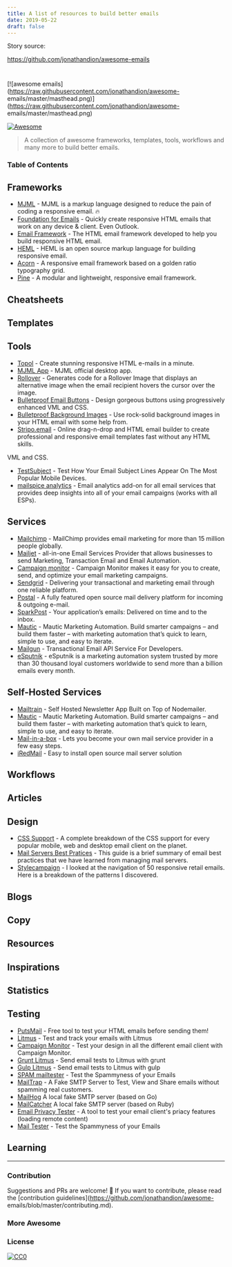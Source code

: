 ```yaml
---
title: A list of resources to build better emails 
date: 2019-05-22 
draft: false 
---
```


Story source:

https://github.com/jonathandion/awesome-emails


#  
[![awesome emails](https://raw.githubusercontent.com/jonathandion/awesome-
emails/master/masthead.png)](https://raw.githubusercontent.com/jonathandion/awesome-
emails/master/masthead.png)  
  
  

[![Awesome](https://camo.githubusercontent.com/13c4e50d88df7178ae1882a203ed57b641674f94/68747470733a2f2f63646e2e7261776769742e636f6d2f73696e647265736f726875732f617765736f6d652f643733303566333864323966656437386661383536353265336136336531353464643865383832392f6d656469612f62616467652e737667)](https://github.com/sindresorhus/awesome)

> A collection of awesome frameworks, templates, tools, workflows and many
more to build better emails.

### Table of Contents

## Frameworks

  * [MJML](https://mjml.io) \- MJML is a markup language designed to reduce the pain of coding a responsive email. 🔥
  * [Foundation for Emails](https://github.com/zurb/foundation-emails) \- Quickly create responsive HTML emails that work on any device & client. Even Outlook.
  * [Email Framework](http://emailframe.work/) \- The HTML email framework developed to help you build responsive HTML email.
  * [HEML](https://heml.io) \- HEML is an open source markup language for building responsive email.
  * [Acorn](https://docs.thememountain.com/acorn/) \- A responsive email framework based on a golden ratio typography grid.
  * [Pine](https://thememountain.github.io/documentation/pine/index.html) \- A modular and lightweight, responsive email framework.

## Cheatsheets

## Templates

## Tools

  * [Topol](https://topol.io/) \- Create stunning responsive HTML e-mails in a minute.
  * [MJML App](https://mjmlio.github.io/mjml-app/) \- MJML official desktop app.
  * [Rollover](http://freshinbox.com/tools/rollover/) \- Generates code for a Rollover Image that displays an alternative image when the email recipient hovers the cursor over the image.
  * [Bulletproof Email Buttons](http://buttons.cm/) \- Design gorgeous buttons using progressively enhanced VML and CSS.
  * [Bulletproof Background Images](http://backgrounds.cm/) \- Use rock-solid background images in your HTML email with some help from.
  * [Stripo.email](https://stripo.email/) \- Online drag-n-drop and HTML email builder to create professional and responsive email templates fast without any HTML skills.

VML and CSS.

  * [TestSubject](http://zurb.com/playground/testsubject) \- Test How Your Email Subject Lines Appear On The Most Popular Mobile Devices.
  * [mailspice analytics](https://mailspice.com) \- Email analytics add-on for all email services that provides deep insights into all of your email campaigns (works with all ESPs).

## Services

  * [Mailchimp](https://mailchimp.com/) \- MailChimp provides email marketing for more than 15 million people globally.
  * [Mailjet](https://mailjet.com/) \- all-in-one Email Services Provider that allows businesses to send Marketing, Transaction Email and Email Automation.
  * [Campaign monitor](https://www.campaignmonitor.com/) \- Campaign Monitor makes it easy for you to create, send, and optimize your email marketing campaigns.
  * [Sendgrid](https://sendgrid.com/) \- Delivering your transactional and marketing email through one reliable platform.
  * [Postal](https://github.com/atech/postal) \- A fully featured open source mail delivery platform for incoming & outgoing e-mail.
  * [SparkPost](https://www.sparkpost.com/) \- Your application’s emails: Delivered on time and to the inbox.
  * [Mautic](https://mautic.com/) \- Mautic Marketing Automation. Build smarter campaigns – and build them faster – with marketing automation that’s quick to learn, simple to use, and easy to iterate.
  * [Mailgun](https://www.mailgun.com/) \- Transactional Email API Service For Developers.
  * [eSputnik](https://esputnik.com/en) \- eSputnik is a marketing automation system trusted by more than 30 thousand loyal customers worldwide to send more than a billion emails every month.

## Self-Hosted Services

  * [Mailtrain](https://mailtrain.org/) \- Self Hosted Newsletter App Built on Top of Nodemailer.
  * [Mautic](https://mautic.org/) \- Mautic Marketing Automation. Build smarter campaigns – and build them faster – with marketing automation that’s quick to learn, simple to use, and easy to iterate.
  * [Mail-in-a-box](https://mailinabox.email/) \- Lets you become your own mail service provider in a few easy steps.
  * [iRedMail](https://iredmail.org/) \- Easy to install open source mail server solution

## Workflows

## Articles

## Design

  * [CSS Support](https://www.campaignmonitor.com/css/) \- A complete breakdown of the CSS support for every popular mobile, web and desktop email client on the planet.
  * [Mail Servers Best Pratices](https://documentation.mailgun.com/best_practices.html#email-best-practices) \- This guide is a brief summary of email best practices that we have learned from managing mail servers.
  * [Stylecampaign](http://stylecampaign.com/blog/2014/02/responsive-email-navigation/) \- I looked at the navigation of 50 responsive retail emails. Here is a breakdown of the patterns I discovered.

## Blogs

## Copy

## Resources

## Inspirations

## Statistics

## Testing

  * [PutsMail](https://putsmail.com/) \- Free tool to test your HTML emails before sending them!
  * [Litmus](https://litmus.com/) \- Test and track your emails with Litmus
  * [Campaign Monitor](https://www.campaignmonitor.com/testing/) \- Test your design in all the different email client with Campaign Monitor.
  * [Grunt Litmus](https://www.npmjs.com/package/grunt-litmus) \- Send email tests to Litmus with grunt
  * [Gulp Litmus](https://www.npmjs.com/package/gulp-litmus) \- Send email tests to Litmus with gulp
  * [SPAM mailtester](http://www.mail-tester.com/) \- Test the Spammyness of your Emails
  * [MailTrap](https://mailtrap.io) \- A Fake SMTP Server to Test, View and Share emails without spamming real customers.
  * [MailHog](https://github.com/mailhog/MailHog) A local fake SMTP server (based on Go)
  * [MailCatcher](https://mailcatcher.me/) A local fake SMTP server (based on Ruby)
  * [Email Privacy Tester](https://www.emailprivacytester.com/) \- A tool to test your email client's priacy features (loading remote content)
  * [Mail Tester](https://www.mail-tester.com/) \- Test the Spammyness of your Emails

## Learning

* * *

### Contribution

Suggestions and PRs are welcome! 🤙 If you want to contribute, please read the
[contribution guidelines](https://github.com/jonathandion/awesome-
emails/blob/master/contributing.md).

### More Awesome

### License

[![CC0](https://camo.githubusercontent.com/c5160f944848828fa33126d9a697e9abe43ea98f/687474703a2f2f692e6372656174697665636f6d6d6f6e732e6f72672f702f7a65726f2f312e302f38387833312e706e67)](http://creativecommons.org/publicdomain/zero/1.0/)

